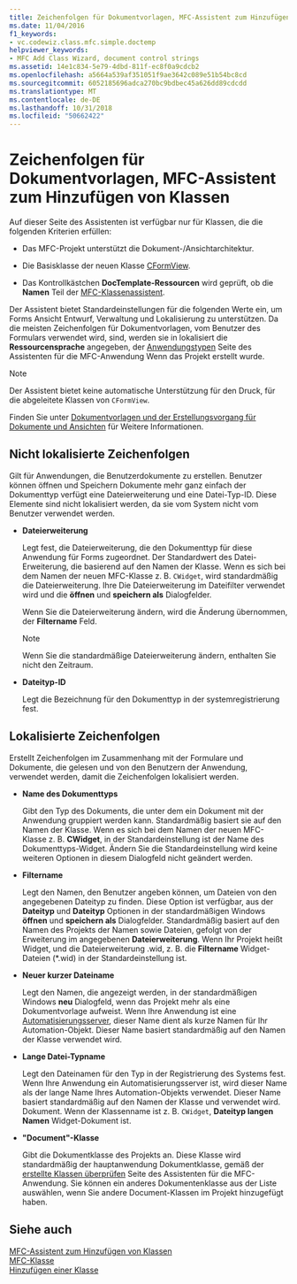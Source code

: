 ```yaml
---
title: Zeichenfolgen für Dokumentvorlagen, MFC-Assistent zum Hinzufügen von Klassen
ms.date: 11/04/2016
f1_keywords:
- vc.codewiz.class.mfc.simple.doctemp
helpviewer_keywords:
- MFC Add Class Wizard, document control strings
ms.assetid: 14e1c834-5e79-4dbd-811f-ec8f0a9cdcb2
ms.openlocfilehash: a5664a539af351051f9ae3642c089e51b54bc8cd
ms.sourcegitcommit: 6052185696adca270bc9bdbec45a626dd89cdcdd
ms.translationtype: MT
ms.contentlocale: de-DE
ms.lasthandoff: 10/31/2018
ms.locfileid: "50662422"
---
```

# <a name="document-template-strings-mfc-add-class-wizard"></a>Zeichenfolgen für Dokumentvorlagen, MFC-Assistent zum Hinzufügen von Klassen

Auf dieser Seite des Assistenten ist verfügbar nur für Klassen, die die folgenden Kriterien erfüllen:

- Das MFC-Projekt unterstützt die Dokument-/Ansichtarchitektur.

- Die Basisklasse der neuen Klasse [CFormView](../../mfc/reference/cformview-class.md).

- Das Kontrollkästchen **DocTemplate-Ressourcen** wird geprüft, ob die **Namen** Teil der [MFC-Klassenassistent](../../mfc/reference/mfc-add-class-wizard.md).

Der Assistent bietet Standardeinstellungen für die folgenden Werte ein, um Forms Ansicht Entwurf, Verwaltung und Lokalisierung zu unterstützen. Da die meisten Zeichenfolgen für Dokumentvorlagen, vom Benutzer des Formulars verwendet wird, sind, werden sie in lokalisiert die **Ressourcensprache** angegeben, der [Anwendungstypen](../../mfc/reference/application-type-mfc-application-wizard.md) Seite des Assistenten für die MFC-Anwendung Wenn das Projekt erstellt wurde.

> [!NOTE]
>  Der Assistent bietet keine automatische Unterstützung für den Druck, für die abgeleitete Klassen von `CFormView`.

Finden Sie unter [Dokumentvorlagen und der Erstellungsvorgang für Dokumente und Ansichten](../../mfc/document-templates-and-the-document-view-creation-process.md) für Weitere Informationen.

## <a name="nonlocalized-strings"></a>Nicht lokalisierte Zeichenfolgen

Gilt für Anwendungen, die Benutzerdokumente zu erstellen. Benutzer können öffnen und Speichern Dokumente mehr ganz einfach der Dokumenttyp verfügt eine Dateierweiterung und eine Datei-Typ-ID. Diese Elemente sind nicht lokalisiert werden, da sie vom System nicht vom Benutzer verwendet werden.

- **Dateierweiterung**

   Legt fest, die Dateierweiterung, die den Dokumenttyp für diese Anwendung für Forms zugeordnet. Der Standardwert des Datei-Erweiterung, die basierend auf den Namen der Klasse. Wenn es sich bei dem Namen der neuen MFC-Klasse z. B. `CWidget`, wird standardmäßig die Dateierweiterung. Ihre Die Dateierweiterung im Dateifilter verwendet wird und die **öffnen** und **speichern als** Dialogfelder.

   Wenn Sie die Dateierweiterung ändern, wird die Änderung übernommen, der **Filtername** Feld.

   > [!NOTE]
   > Wenn Sie die standardmäßige Dateierweiterung ändern, enthalten Sie nicht den Zeitraum.

- **Dateityp-ID**

   Legt die Bezeichnung für den Dokumenttyp in der systemregistrierung fest.

## <a name="localized-strings"></a>Lokalisierte Zeichenfolgen

Erstellt Zeichenfolgen im Zusammenhang mit der Formulare und Dokumente, die gelesen und von den Benutzern der Anwendung, verwendet werden, damit die Zeichenfolgen lokalisiert werden.

- **Name des Dokumenttyps**

   Gibt den Typ des Dokuments, die unter dem ein Dokument mit der Anwendung gruppiert werden kann. Standardmäßig basiert sie auf den Namen der Klasse. Wenn es sich bei dem Namen der neuen MFC-Klasse z. B. **CWidget**, in der Standardeinstellung ist der Name des Dokumenttyps-Widget. Ändern Sie die Standardeinstellung wird keine weiteren Optionen in diesem Dialogfeld nicht geändert werden.

- **Filtername**

   Legt den Namen, den Benutzer angeben können, um Dateien von den angegebenen Dateityp zu finden. Diese Option ist verfügbar, aus der **Dateityp** und **Dateityp** Optionen in der standardmäßigen Windows **öffnen** und **speichern als** Dialogfelder. Standardmäßig basiert auf den Namen des Projekts der Namen sowie Dateien, gefolgt von der Erweiterung im angegebenen **Dateierweiterung**. Wenn Ihr Projekt heißt Widget, und die Dateierweiterung .wid, z. B. die **Filtername** Widget-Dateien (*.wid) in der Standardeinstellung ist.

- **Neuer kurzer Dateiname**

   Legt den Namen, die angezeigt werden, in der standardmäßigen Windows **neu** Dialogfeld, wenn das Projekt mehr als eine Dokumentvorlage aufweist. Wenn Ihre Anwendung ist eine [Automatisierungsserver](../../mfc/automation-servers.md), dieser Name dient als kurze Namen für Ihr Automation-Objekt. Dieser Name basiert standardmäßig auf den Namen der Klasse verwendet wird.

- **Lange Datei-Typname**

   Legt den Dateinamen für den Typ in der Registrierung des Systems fest. Wenn Ihre Anwendung ein Automatisierungsserver ist, wird dieser Name als der lange Name Ihres Automation-Objekts verwendet. Dieser Name basiert standardmäßig auf den Namen der Klasse und verwendet wird. Dokument. Wenn der Klassenname ist z. B. `CWidget`, **Dateityp langen Namen** Widget-Dokument ist.

- **"Document"-Klasse**

   Gibt die Dokumentklasse des Projekts an. Diese Klasse wird standardmäßig der hauptanwendung Dokumentklasse, gemäß der [erstellte Klassen überprüfen](../../mfc/reference/generated-classes-mfc-application-wizard.md) Seite des Assistenten für die MFC-Anwendung. Sie können ein anderes Dokumentenklasse aus der Liste auswählen, wenn Sie andere Document-Klassen im Projekt hinzugefügt haben.

## <a name="see-also"></a>Siehe auch

[MFC-Assistent zum Hinzufügen von Klassen](../../mfc/reference/mfc-add-class-wizard.md)<br/>
[MFC-Klasse](../../mfc/reference/adding-an-mfc-class.md)<br/>
[Hinzufügen einer Klasse](../../ide/adding-a-class-visual-cpp.md)
